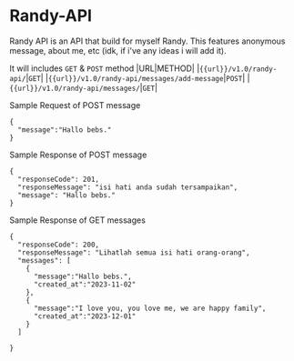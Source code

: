# Randy-API
Randy API is an API that build for myself Randy. This features anonymous message, about me, etc (idk, if i've any ideas i will add it). 


It will includes `GET` & `POST` method
|URL|METHOD|
|`{{url}}/v1.0/randy-api/`|`GET`|
|`{{url}}/v1.0/randy-api/messages/add-message`|`POST`|
|`{{url}}/v1.0/randy-api/messages/`|`GET`|

Sample Request of POST message
```
{
  "message":"Hallo bebs."
}
```

Sample Response of POST message
```
{
  "responseCode": 201,
  "responseMessage": "isi hati anda sudah tersampaikan",
  "message": "Hallo bebs."
}
```

Sample Response of GET messages
```
{
  "responseCode": 200,
  "responseMessage": "Lihatlah semua isi hati orang-orang",
  "messages": [
    {
      "message":"Hallo bebs.",
      "created_at":"2023-11-02"
    },
    {
      "message":"I love you, you love me, we are happy family",
      "created_at":"2023-12-01"
    }
  ]

}
```
